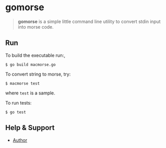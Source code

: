 gomorse
========

> **gomorse** is a simple little command line utility to convert stdin input into morse code.

Run
------------------------------

To build the executable run:, 

    $ go build macmorse.go

To convert string to morse, try:

    $ macmorse test

where `test` is a sample.

To run tests:

    $ go test

Help & Support
----------
  - [Author][]

[Author]: http://yashrajsingh.net/
